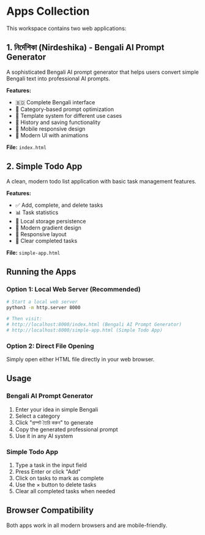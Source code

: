 # Apps Collection

This workspace contains two web applications:

## 1. নির্দেশিকা (Nirdeshika) - Bengali AI Prompt Generator

A sophisticated Bengali AI prompt generator that helps users convert simple Bengali text into professional AI prompts.

**Features:**
- 🇧🇩 Complete Bengali interface
- 🎯 Category-based prompt optimization
- 📝 Template system for different use cases
- 💾 History and saving functionality
- 📱 Mobile responsive design
- 🎨 Modern UI with animations

**File:** `index.html`

## 2. Simple Todo App

A clean, modern todo list application with basic task management features.

**Features:**
- ✅ Add, complete, and delete tasks
- 📊 Task statistics
- 💾 Local storage persistence
- 🎨 Modern gradient design
- 📱 Responsive layout
- 🧹 Clear completed tasks

**File:** `simple-app.html`

## Running the Apps

### Option 1: Local Web Server (Recommended)
```bash
# Start a local web server
python3 -m http.server 8000

# Then visit:
# http://localhost:8000/index.html (Bengali AI Prompt Generator)
# http://localhost:8000/simple-app.html (Simple Todo App)
```

### Option 2: Direct File Opening
Simply open either HTML file directly in your web browser.

## Usage

### Bengali AI Prompt Generator
1. Enter your idea in simple Bengali
2. Select a category
3. Click "প্রম্পট তৈরি করুন" to generate
4. Copy the generated professional prompt
5. Use it in any AI system

### Simple Todo App
1. Type a task in the input field
2. Press Enter or click "Add"
3. Click on tasks to mark as complete
4. Use the × button to delete tasks
5. Clear all completed tasks when needed

## Browser Compatibility
Both apps work in all modern browsers and are mobile-friendly.